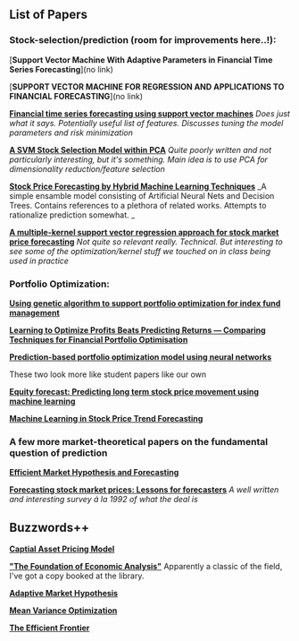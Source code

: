 ## List of Papers

### Stock-selection/prediction (room for improvements here..!):

[__Support Vector Machine With Adaptive Parameters in Financial Time Series Forecasting__](no link)

[__SUPPORT VECTOR MACHINE FOR REGRESSION AND APPLICATIONS TO FINANCIAL FORECASTING__](no link)

[__Financial time series forecasting using support vector machines__](http://lcsd2.svms.org/finance/Kim2003.pdf)
_Does just what it says. Potentially useful list of features. Discusses tuning the model parameters and risk minimization_

[__A SVM Stock Selection Model within PCA__](http://ac.els-cdn.com/S187705091400461X/1-s2.0-S187705091400461X-main.pdf?_tid=3f9102de-029a-11e7-9dd9-00000aacb361&acdnat=1488824897_21fdcac3bed5579329e7d43e1130efc7)
_Quite poorly written and not particularly interesting, but it's something. Main idea is to use PCA for dimensionality reduction/feature selection_

[__Stock Price Forecasting by Hybrid Machine Learning Techniques__](http://www.iaeng.org/publication/IMECS2009/IMECS2009_pp755-760.pdf)
_A simple ensamble model consisting of Artificial Neural Nets and Decision Trees. Contains references to a plethora of related works. Attempts to rationalize prediction somewhat. _

[__A multiple-kernel support vector regression approach for stock market price forecasting__](https://pdfs.semanticscholar.org/c558/a4396d44666a2b86f1d83348edfdb1f6321d.pdf)
_Not quite so relevant really. Technical. But interesting to see some of the optimization/kernel stuff we touched on in class being used in practice_

### Portfolio Optimization:

[__Using genetic algorithm to support portfolio optimization for index fund management__](http://ac.els-cdn.com/S0957417404001356/1-s2.0-S0957417404001356-main.pdf?_tid=61fc4414-0065-11e7-a298-00000aab0f02&acdnat=1488582289_943bb9d462a446923eaa71d0e4feefa3)

[__Learning to Optimize Profits Beats Predicting Returns —
Comparing Techniques for Financial Portfolio Optimisation__](http://s3.amazonaws.com/academia.edu.documents/30766418/p1681.pdf?AWSAccessKeyId=AKIAIWOWYYGZ2Y53UL3A&Expires=1488585797&Signature=ehSUGaMoFBEG7fmRZGS7m8cmIzg%3D&response-content-disposition=inline%3B%20filename%3DLearning_to_optimize_profits_beats_predi.pdf)

[__Prediction-based portfolio optimization model using neural networks__](http://ac.els-cdn.com/S092523120900040X/1-s2.0-S092523120900040X-main.pdf?_tid=6d254462-0065-11e7-a20b-00000aab0f02&acdnat=1488582308_a7f65e54f4d297427ba5d5b51d3dd8cc)

These two look more like student papers like our own

[__Equity forecast: Predicting long term stock price movement using machine learning__](https://arxiv.org/pdf/1603.00751.pdf)

[__Machine Learning in Stock Price Trend Forecasting__](http://cs229.stanford.edu/proj2013/DaiZhang-MachineLearningInStockPriceTrendForecasting.pdf)

### A few more market-theoretical papers on the fundamental question of prediction

[__Efficient Market Hypothesis and Forecasting__](http://www.sciencedirect.com/science/article/pii/S0169207003000128)

[__Forecasting stock market prices: Lessons for forecasters__](http://www.sciencedirect.com/science/article/pii/016920709290003R)
_A well written and interesting survey á la 1992 of what the deal is_

## Buzzwords++

[__Captial Asset Pricing Model__](https://en.wikipedia.org/wiki/Capital_asset_pricing_model)

[__"The Foundation of Economic Analysis"__](https://en.wikipedia.org/wiki/Foundations_of_Economic_Analysis)
Apparently a classic of the field, I've got a copy booked at the library. 

[__Adaptive Market Hypothesis__](https://en.wikipedia.org/wiki/Adaptive_market_hypothesis)

[__Mean Variance Optimization__](https://en.wikipedia.org/wiki/Modern_portfolio_theory)

[__The Efficient Frontier__](https://en.wikipedia.org/wiki/Efficient_frontier)

